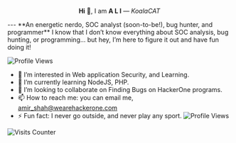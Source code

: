 
<p align="center"><b>Hi</b> 👋, I am <b>A L I</b> — <i>KoalaCAT</i></p>
---
**An energetic nerdo, SOC analyst (soon-to-be!), bug hunter, and programmer**
I know that I don’t know everything about SOC analysis, bug hunting, or programming... but hey, I’m here to figure it out and have fun doing it!


![Profile Views](https://visitcount.itsvg.in/api?id=alihussainzada1&label=Profile%20Views&color=7&icon=5&pretty=true)
- 👀 I’m interested in Web application Security, and Learning.
- 🌱 I’m currently learning NodeJS, PHP.
- 💞️ I’m looking to collaborate on Finding Bugs on HackerOne programs.
- 📫 How to reach me: you can email me, amir_shah@wearehackerone.com
- ⚡ Fun fact: I never go outside, and never play any sport.
![Profile Views](https://komarev.com/ghpvc/?username=alihussainzada)

![Visits Counter](https://visitcount.itsvg.in/api?id=alihussainzada&label=Profile%20Views&color=12&icon=5&pretty=true)

<!---
alihussainzada/alihussainzada is a ✨ special ✨ repository because its `README.md` (this file) appears on your GitHub profile.
You can click the Preview link to take a look at your changes.
--->
